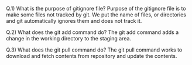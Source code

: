Q.1) What is the purpose of gitignore file?
Purpose of the gitignore file is to make some files not tracked by git. 
We put the name of files, or directories and git automatically ignores them and does not track it.

Q.2) What does the git add command do?
The git add command adds a change in the working directory to the staging area.

Q.3) What does the git pull command do?
The git pull command works to download and fetch contents from repository and update the contents.

